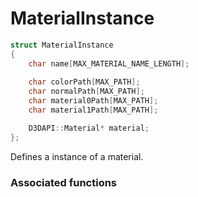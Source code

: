 # MaterialInstance

```c++
struct MaterialInstance
{
	char name[MAX_MATERIAL_NAME_LENGTH];
	
	char colorPath[MAX_PATH];
	char normalPath[MAX_PATH];
	char material0Path[MAX_PATH];
	char material1Path[MAX_PATH];

	D3DAPI::Material* material;
};
```

Defines a instance of a material.


### Associated functions

